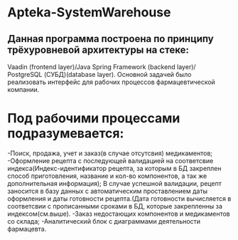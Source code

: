 # Apteka-SystemWarehouse
## Данная программа построена по принципу трёхуровневой архитектуры на стеке:
Vaadin (frontend layer)/Java Spring Framework (backend layer)/ PostgreSQL (СУБД)(database layer). 
Основной задачей было реализовать интерфейс для рабочих процессов фармацевтической компании. 
# Под рабочими процессами подразумевается:
-Поиск, продажа, учет и заказ(в случае отсутсвия) медикаментов;
-Оформление рецепта с последующей валидацией на соответсвие индекса(Индекс-идентификатор рецепта, за которым в БД закреплен способ приготовления,
название и кол-во компонентов, а так же дополнительная информация);
В случае успешной валидации, рецепт заносится в базу данных с автоматическим проставлением даты оформления
и даты готовности рецепта.(Дата готовности вычисляется в соответсвии с прописанными сроками в БД, которые закрепленны за индексом(см.выше).
-Заказ недостающих компонентов и медикаментов со склада;
-Аналитический блок с диаграммами деятельности фармацевта. 
